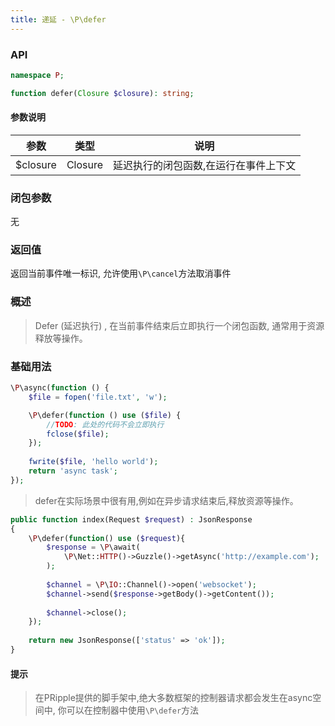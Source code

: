 ```yaml
---
title: 递延 - \P\defer
---
```


### API

```php
namespace P;

function defer(Closure $closure): string;
```

#### 参数说明

| 参数       | 类型      | 说明                  |
|----------|---------|---------------------|
| $closure | Closure | 延迟执行的闭包函数,在运行在事件上下文 |

### 闭包参数

无

### 返回值

返回当前事件唯一标识, 允许使用`\P\cancel`方法取消事件

### 概述

> Defer (延迟执行) , 在当前事件结束后立即执行一个闭包函数, 通常用于资源释放等操作。

### 基础用法

```php
\P\async(function () {
    $file = fopen('file.txt', 'w');

    \P\defer(function () use ($file) {
        //TODO: 此处的代码不会立即执行
        fclose($file);
    });
    
    fwrite($file, 'hello world');
    return 'async task';
});
```

> defer在实际场景中很有用,例如在异步请求结束后,释放资源等操作。

```php
public function index(Request $request) : JsonResponse
{
    \P\defer(function() use ($request){
        $response = \P\await(
            \P\Net::HTTP()->Guzzle()->getAsync('http://example.com');
        );
    
        $channel = \P\IO::Channel()->open('websocket');
        $channel->send($response->getBody()->getContent());
        
        $channel->close();
    });
    
    return new JsonResponse(['status' => 'ok']);
}
```

#### 提示

> 在PRipple提供的脚手架中,绝大多数框架的控制器请求都会发生在async空间中, 你可以在控制器中使用`\P\defer`方法
